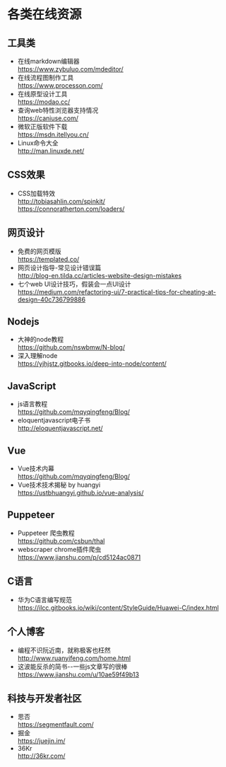 # 各类在线资源


## 工具类 ##

 - 在线markdown编辑器  
    https://www.zybuluo.com/mdeditor/
 - 在线流程图制作工具  
    https://www.processon.com/
 - 在线原型设计工具  
    https://modao.cc/
 - 查询web特性浏览器支持情况  
    https://caniuse.com/
 - 微软正版软件下载  
    https://msdn.itellyou.cn/
 - Linux命令大全  
    http://man.linuxde.net/
    

## CSS效果 ##

 - CSS加载特效  
    http://tobiasahlin.com/spinkit/  
    https://connoratherton.com/loaders/
    

## 网页设计 ##

 - 免费的网页模版  
 https://templated.co/
 - 网页设计指导-常见设计错误篇  
 http://blog-en.tilda.cc/articles-website-design-mistakes
 - 七个web UI设计技巧，假装会一点UI设计  
 https://medium.com/refactoring-ui/7-practical-tips-for-cheating-at-design-40c736799886
 

## Nodejs ##

 - 大神的node教程  
 https://github.com/nswbmw/N-blog/
 - 深入理解node  
 https://yjhjstz.gitbooks.io/deep-into-node/content/
 

## JavaScript ##

 - js语言教程  
 https://github.com/mqyqingfeng/Blog/
 - eloquentjavascript电子书  
 http://eloquentjavascript.net/
 
 
 ## Vue ##
 - Vue技术内幕  
 https://github.com/mqyqingfeng/Blog/
  - Vue技术技术揭秘  by huangyi   
 https://ustbhuangyi.github.io/vue-analysis/
 
 
## Puppeteer ##  
- Puppeteer  爬虫教程  
https://github.com/csbun/thal
- webscraper chrome插件爬虫  
https://www.jianshu.com/p/cd5124ac0871

 
## C语言 ##
  - 华为C语言编写规范  
  https://ilcc.gitbooks.io/wiki/content/StyleGuide/Huawei-C/index.html
  
  
## 个人博客 ##
- 编程不识阮近南，就称极客也枉然  
http://www.ruanyifeng.com/home.html
- 这波能反杀的简书--一些js文章写的很棒  
https://www.jianshu.com/u/10ae59f49b13


## 科技与开发者社区 ##
- 思否  
https://segmentfault.com/
- 掘金  
https://juejin.im/
- 36Kr  
http://36kr.com/

 
